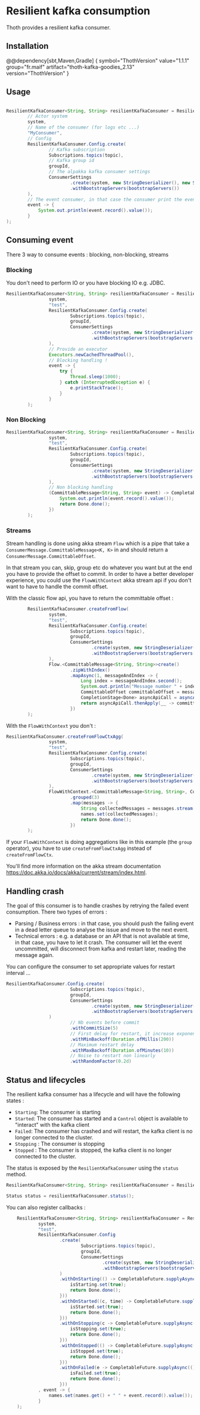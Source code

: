 # Resilient kafka consumption 

Thoth provides a resilient kafka consumer. 

## Installation 

@@dependency[sbt,Maven,Gradle] {
    symbol="ThothVersion"
    value="1.1.1"
    group="fr.maif" artifact="thoth-kafka-goodies_2.13" version="ThothVersion"
}

## Usage 

```java

ResilientKafkaConsumer<String, String> resilientKafkaConsumer = ResilientKafkaConsumer.create(
        // Actor system
        system,
        // Name of the consumer (for logs etc ...)
        "MyConsumer",
        // Config 
        ResilientKafkaConsumer.Config.create(
                // Kafka subscription 
                Subscriptions.topics(topic),
                // Kafka group id 
                groupId,
                // The alpakka kafka consumer settings  
                ConsumerSettings
                        .create(system, new StringDeserializer(), new StringDeserializer())
                        .withBootstrapServers(bootstrapServers())
        ),
        // The event consumer, in that case the consumer print the events 
        event -> {
            System.out.println(event.record().value());
        }
);
```

## Consuming event 

There 3 way to consume events : blocking, non-blocking, streams  

### Blocking 

You don't need to perform IO or you have blocking IO e.g. JDBC.  

```java
ResilientKafkaConsumer<String, String> resilientKafkaConsumer = ResilientKafkaConsumer.create(
                system,
                "test",
                ResilientKafkaConsumer.Config.create(
                        Subscriptions.topics(topic),
                        groupId,
                        ConsumerSettings
                                .create(system, new StringDeserializer(), new StringDeserializer())
                                .withBootstrapServers(bootstrapServers())
                ),
                // Provide an executor 
                Executors.newCachedThreadPool(),
                // Blocking handling ! 
                event -> {
                    try {
                        Thread.sleep(1000);
                    } catch (InterruptedException e) {
                        e.printStackTrace();
                    }
                }
        );
```

### Non Blocking 

```java
ResilientKafkaConsumer<String, String> resilientKafkaConsumer = ResilientKafkaConsumer.create(
                system,
                "test",
                ResilientKafkaConsumer.Config.create(
                        Subscriptions.topics(topic),
                        groupId,
                        ConsumerSettings
                                .create(system, new StringDeserializer(), new StringDeserializer())
                                .withBootstrapServers(bootstrapServers())
                ),
                // Non blocking handling 
                (CommittableMessage<String, String> event) -> CompletableFuture.supplyAsync(() -> {
                    System.out.println(event.record().value());
                    return Done.done();
                })
        );
```

### Streams

Stream handling is done using akka stream `Flow` which is a pipe that take a `ConsumerMessage.CommittableMessage<K, K>` in and should return a `ConsumerMessage.CommittableOffset`. 

In that stream you can, skip, group etc do whatever you want but at the end you have to provide the offset to commit. 
In order to have a better developer experience, you could use the `FlowWithContext` akka stream api if you don't want to have to handle the commit offset. 

With the classic flow api, you have to return the committable offset : 

```java
        ResilientKafkaConsumer.createFromFlow(
                system,
                "test",
                ResilientKafkaConsumer.Config.create(
                        Subscriptions.topics(topic),
                        groupId,
                        ConsumerSettings
                                .create(system, new StringDeserializer(), new StringDeserializer())
                                .withBootstrapServers(bootstrapServers())
                ),
                Flow.<CommittableMessage<String, String>>create()
                        .zipWithIndex()
                        .mapAsync(1, messageAndIndex -> {
                            Long index = messageAndIndex.second();
                            System.out.println("Message number " + index);
                            CommittableOffset committableOffset = messageAndIndex.first().committableOffset();
                            CompletionStage<Done> asyncApiCall = asyncApiCall();
                            return asyncApiCall.thenApply(__ -> committableOffset);
                        })
        );
```

With the `FlowWithContext` you don't : 

```java
ResilientKafkaConsumer.createFromFlowCtxAgg(
                system,
                "test",
                ResilientKafkaConsumer.Config.create(
                        Subscriptions.topics(topic),
                        groupId,
                        ConsumerSettings
                                .create(system, new StringDeserializer(), new StringDeserializer())
                                .withBootstrapServers(bootstrapServers())
                ),
                FlowWithContext.<CommittableMessage<String, String>, CommittableOffset>create()
                        .grouped(3)
                        .map(messages -> {
                            String collectedMessages = messages.stream().map(m -> m.record().value()).collect(Collectors.joining(" "));
                            names.set(collectedMessages);
                            return Done.done();
                        })
        );
```

If your `FlowWithContext` is doing aggregations like in this example (the `group` operator), you have to use `createFromFlowCtxAgg` instead of `createFromFlowCtx`.  

You'll find more information on the akka stream documentation https://doc.akka.io/docs/akka/current/stream/index.html. 


## Handling crash 

The goal of this consumer is to handle crashes by retrying the failed event consumption. There two types of errors :

 * Parsing / Business errors : in that case, you should push the failing event in a dead letter queue to analyse the issue and move to the next event.
 * Technical errors : e.g. a database or an API that is not available at time, in that case, you have to let it crash. 
   The consumer will let the event uncommitted, will disconnect from kafka and restart later, reading the message again.  
   
You can configure the consumer to set appropriate values for restart interval ... 

```java 
ResilientKafkaConsumer.Config.create(
                        Subscriptions.topics(topic),
                        groupId,
                        ConsumerSettings
                                .create(system, new StringDeserializer(), new StringDeserializer())
                                .withBootstrapServers(bootstrapServers())
                )
                        // Nb events before commit 
                        .withCommitSize(5)
                        // First delay for restart, it increase exponentially (200ms then 400ms then 800ms then 1600ms ...)                        
                        .withMinBackoff(Duration.ofMillis(200))
                        // Maximum restart delay
                        .withMaxBackoff(Duration.ofMinutes(10))
                        // Noise to restart non linearly 
                        .withRandomFactor(0.2d)
```


## Status and lifecycles 

The resilient kafka consumer has a lifecycle and will have the following states : 

 * `Starting`: The consumer is starting 
 * `Started`: The consumer has started and a `Control` object is available to "interact" with the kafka client   
 * `Failed`: The consumer has crashed and will restart, the kafka client is no longer connected to the cluster. 
 * `Stopping` : The consumer is stopping   
 * `Stopped` : The consumer is stopped, the kafka client is no longer connected to the cluster. 

The status is exposed by the `ResilientKafkaConsumer` using the `status` method. 

```java
ResilientKafkaConsumer<String, String> resilientKafkaConsumer = ResilientKafkaConsumer.create(...);

Status status = resilientKafkaConsumer.status();
``` 


You can also register callbacks : 

```java
    ResilientKafkaConsumer<String, String> resilientKafkaConsumer = ResilientKafkaConsumer.create(
            system,
            "test",
            ResilientKafkaConsumer.Config
                    .create(
                            Subscriptions.topics(topic),
                            groupId,
                            ConsumerSettings
                                    .create(system, new StringDeserializer(), new StringDeserializer())
                                    .withBootstrapServers(bootstrapServers())
                    )
                    .withOnStarting(() -> CompletableFuture.supplyAsync(() -> {
                        isStarting.set(true);
                        return Done.done();
                    }))
                    .withOnStarted((c, time) -> CompletableFuture.supplyAsync(() -> {
                        isStarted.set(true);
                        return Done.done();
                    }))
                    .withOnStopping(c -> CompletableFuture.supplyAsync(() -> {
                        isStopping.set(true);
                        return Done.done();
                    }))
                    .withOnStopped(() -> CompletableFuture.supplyAsync(() -> {
                        isStopped.set(true);
                        return Done.done();
                    }))
                    .withOnFailed(e -> CompletableFuture.supplyAsync(() -> {
                        isFailed.set(true);
                        return Done.done();
                    }))
            , event -> {
                names.set(names.get() + " " + event.record().value());
            }
    );
```